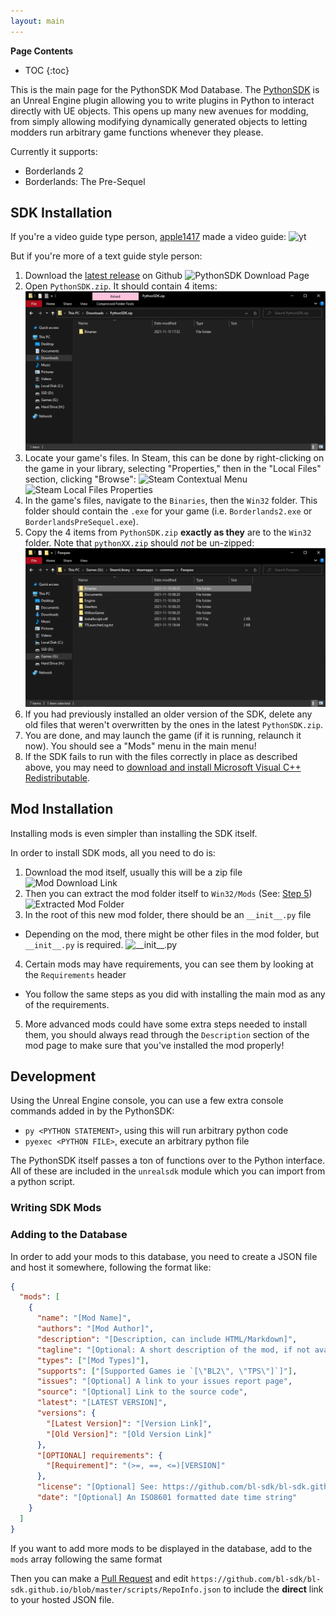 ```yaml
---
layout: main
---
```


**Page Contents**
* TOC
{:toc}

This is the main page for the PythonSDK Mod Database.
The [PythonSDK](https://github.com/bl-sdk/PythonSDK) is an Unreal Engine plugin allowing you to write plugins in Python to interact directly with UE objects.
This opens up many new avenues for modding, from simply allowing modifying dynamically generated objects to letting modders run arbitrary game functions whenever they please.

Currently it supports:
- Borderlands 2
- Borderlands: The Pre-Sequel

## SDK Installation

If you're a video guide type person, [apple1417](https://github.com/apple1417) made a video guide:
![yt](https://www.youtube.com/embed/nvTYjFjQ-HI)

But if you're more of a text guide style person:

1. Download the [latest release](https://github.com/bl-sdk/PythonSDK/releases/latest) on Github
![PythonSDK Download Page](/assets/images/posts/installation1.png)
2. Open `PythonSDK.zip`. It should contain 4 items:
![PythonSDK.zip Contents](/assets/images/posts/installation2.png)
3. Locate your game's files. In Steam, this can be done by right-clicking on the game in your library, selecting "Properties," then in the "Local Files" section, clicking "Browse":
![Steam Contextual Menu](/assets/images/posts/installation3.png) ![Steam Local Files Properties](/assets/images/posts/installation4.png)
4. In the game's files, navigate to the `Binaries`, then the `Win32` folder. This folder should contain the `.exe` for your game (i.e. `Borderlands2.exe` or `BorderlandsPreSequel.exe`).
5. Copy the 4 items from `PythonSDK.zip` **exactly as they** are to the `Win32` folder. Note that `pythonXX.zip` should *not* be un-zipped:
![Win32 Folder Contents](/assets/images/posts/installation5.png)
6. If you had previously installed an older version of the SDK, delete any old files that weren't overwritten by the ones in the latest `PythonSDK.zip`.
7. You are done, and may launch the game (if it is running, relaunch it now). You should see a "Mods" menu in the main menu!
8. If the SDK fails to run with the files correctly in place as described above, you may need to [download and install Microsoft Visual C++ Redistributable](https://aka.ms/vs/16/release/vc_redist.x86.exe).

## Mod Installation
Installing mods is even simpler than installing the SDK itself.

In order to install SDK mods, all you need to do is:

1. Download the mod itself, usually this will be a zip file
![Mod Download Link](/assets/images/posts/mod-install1.png)
2. Then you can extract the mod folder itself to `Win32/Mods` (See: [Step 5](/#sdk-installation))
![Extracted Mod Folder](/assets/images/posts/mod-install2.png)
3. In the root of this new mod folder, there should be an `__init__.py` file
  - Depending on the mod, there might be other files in the mod folder, but `__init__.py` is required.
![`__init__.py`](/assets/images/posts/mod-install3.png)
4. Certain mods may have requirements, you can see them by looking at the `Requirements` header
  - You follow the same steps as you did with installing the main mod as any of the requirements.
5. More advanced mods could have some extra steps needed to install them, you should always read through the `Description` section of the mod page to make sure that you've installed the mod properly!

## Development

Using the Unreal Engine console, you can use a few extra console commands added in by the PythonSDK:
- `py <PYTHON STATEMENT>`, using this will run arbitrary python code
- `pyexec <PYTHON FILE>`, execute an arbitrary python file

The PythonSDK itself passes a ton of functions over to the Python interface.
All of these are included in the `unrealsdk` module which you can import from a python script.

### Writing SDK Mods


### Adding to the Database
In order to add your mods to this database, you need to create a JSON file and host it somewhere, following the format like:
```json
{
  "mods": [
    {
      "name": "[Mod Name]",
      "authors": "[Mod Author]",
      "description": "[Description, can include HTML/Markdown]",
      "tagline": "[Optional: A short description of the mod, if not available will pull from `description`]",
      "types": ["[Mod Types]"],
      "supports": ["[Supported Games ie `[\"BL2\", \"TPS\"]`]"],
      "issues": "[Optional] A link to your issues report page",
      "source": "[Optional] Link to the source code",
      "latest": "[LATEST VERSION]",
      "versions": {
        "[Latest Version]": "[Version Link]",
        "[Old Version]": "[Old Version Link]"
      },
      "[OPTIONAL] requirements": {
        "[Requirement]": "(>=, ==, <=)[VERSION]"
      },
      "license": "[Optional] See: https://github.com/bl-sdk/bl-sdk.github.io/blob/main/scripts/GenerateModDocs.py#L12 for available options",
      "date": "[Optional] An ISO8601 formatted date time string"
    }
  ]
}
```
If you want to add more mods to be displayed in the database, add to the `mods` array following the same format

Then you can make a [Pull Request](https://github.com/bl-sdk/bl-sdk.github.io/pulls) and edit `https://github.com/bl-sdk/bl-sdk.github.io/blob/master/scripts/RepoInfo.json` to include the **direct** link to your hosted JSON file.